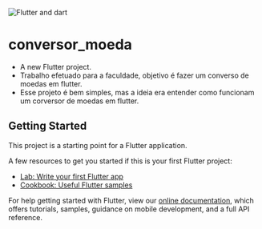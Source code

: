 ![Flutter and dart](https://storage.googleapis.com/cms-storage-bucket/847ae81f5430402216fd.svg)

# conversor_moeda

- A new Flutter project.
- Trabalho efetuado para a faculdade, objetivo é fazer um converso de moedas em flutter.
- Esse projeto é bem simples, mas a ideia era entender como funcionam um corversor de moedas em flutter.

## Getting Started

This project is a starting point for a Flutter application.

A few resources to get you started if this is your first Flutter project:

- [Lab: Write your first Flutter app](https://flutter.dev/docs/get-started/codelab)
- [Cookbook: Useful Flutter samples](https://flutter.dev/docs/cookbook)

For help getting started with Flutter, view our
[online documentation](https://flutter.dev/docs), which offers tutorials,
samples, guidance on mobile development, and a full API reference.
